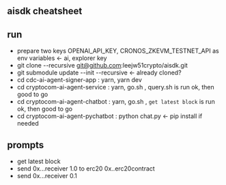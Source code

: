 ## aisdk cheatsheet

## run
- prepare two keys OPENAI_API_KEY, CRONOS_ZKEVM_TESTNET_API as env variables <- ai, explorer key
- git clone --recursive git@github.com:leejw51crypto/aisdk.git
- git submodule update --init --recursive <- already cloned?
- cd cdc-ai-agent-signer-app : yarn, yarn dev
- cd cryptocom-ai-agent-service : yarn, go.sh ,  query.sh is run ok, then good to go
- cd cryptocom-ai-agent-chatbot : yarn, go.sh ,   `get latest block` is run ok, then good to go
- cd cryptocom-ai-agent-pychatbot : python chat.py  <- pip install if needed
  
## prompts
- get latest block
- send 0x...receiver 1.0 to erc20 0x..erc20contract 
- send 0x...receiver 0.1
  